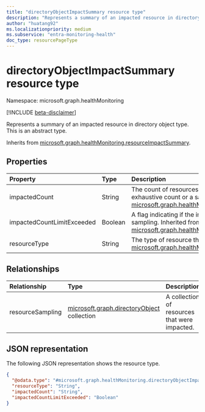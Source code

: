 ```yaml
---
title: "directoryObjectImpactSummary resource type"
description: "Represents a summary of an impacted resource in directory object type."
author: "huatang92"
ms.localizationpriority: medium
ms.subservice: "entra-monitoring-health"
doc_type: resourcePageType
---
```


# directoryObjectImpactSummary resource type

Namespace: microsoft.graph.healthMonitoring

[!INCLUDE [beta-disclaimer](../../includes/beta-disclaimer.md)]

Represents a summary of an impacted resource in directory object type.
This is an abstract type.


Inherits from [microsoft.graph.healthMonitoring.resourceImpactSummary](../resources/healthmonitoring-resourceimpactsummary.md).

## Properties
|Property|Type|Description|
|:---|:---|:---|
|impactedCount|String|The count of resources impacted. The count could be an exhaustive count or a sampling. Inherited from [microsoft.graph.healthMonitoring.resourceImpactSummary](../resources/healthmonitoring-resourceimpactsummary.md).|
|impactedCountLimitExceeded|Boolean|A flag indicating if the impactedCount is exhaustive or a sampling. Inherited from [microsoft.graph.healthMonitoring.resourceImpactSummary](../resources/healthmonitoring-resourceimpactsummary.md).|
|resourceType|String|The type of resource that was impacted. Inherited from [microsoft.graph.healthMonitoring.resourceImpactSummary](../resources/healthmonitoring-resourceimpactsummary.md).|

## Relationships
|Relationship|Type|Description|
|:---|:---|:---|
|resourceSampling|[microsoft.graph.directoryObject](../resources/directoryobject.md) collection|A collection of resources that were impacted.|

## JSON representation
The following JSON representation shows the resource type.
<!-- {
  "blockType": "resource",
  "@odata.type": "microsoft.graph.healthMonitoring.directoryObjectImpactSummary"
}
-->
``` json
{
  "@odata.type": "#microsoft.graph.healthMonitoring.directoryObjectImpactSummary",
  "resourceType": "String",
  "impactedCount": "String",
  "impactedCountLimitExceeded": "Boolean"
}
```

